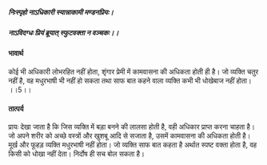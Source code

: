 ##### निःस्पृहो नाऽधिकारी स्यान्नाकामी मण्डनप्रियः।
##### नाऽविदग्धः प्रियं ब्रूयात् स्फुटवक्ता न वञ्चकः।। 

#### भावार्थ

कोई भी अधिकारी लोभरहित नहीं होता, शृंगार प्रेमी में कामवासना की अधिकता होती ही है। जो व्यक्ति चतुर नहीं है, वह मधुरभाषी भी नहीं हो सकता तथा साफ बात कहने वाला व्यक्ति कभी भी धोखेबाज नहीं होता। ।।5।।

#### तात्पर्य

प्रायः देखा जाता है कि जिस व्यक्ति में बड़ा बनने की लालसा होती है, वही अधिकार प्राप्त करना चाहता है। जो अपने शरीर को अच्छे वस्त्रों और खुशबू आदि से सजाता है, उसमें कामवासना की अधिकता होती है। मूर्ख और फूहड़ व्यक्ति मधुरभाषी नहीं होता। जो व्यक्ति साफ बात कहता है अर्थात स्पष्ट वक्ता होता है, वह किसी को धोखा नहीं देता। निर्दोष ही सच बोल सकता है।
